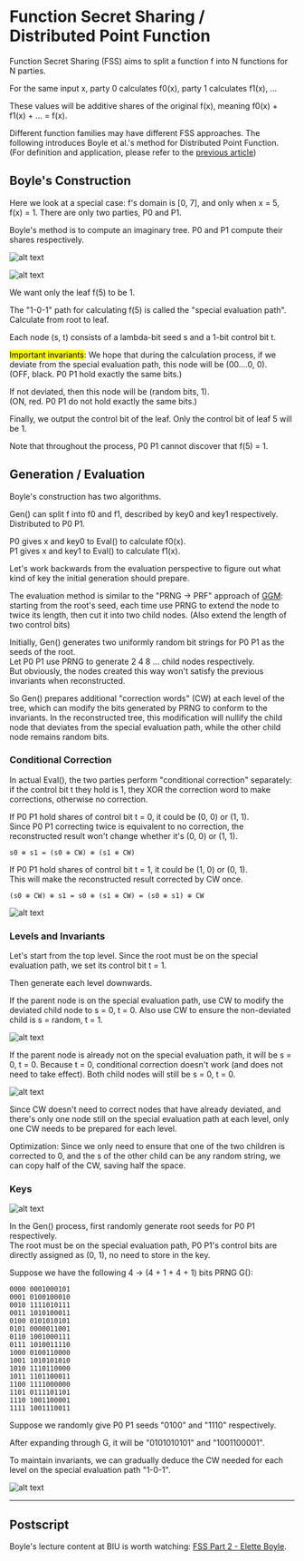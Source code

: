 # Function Secret Sharing / Distributed Point Function

Function Secret Sharing (FSS) aims to split a function f into N functions for N parties.

For the same input x, party 0 calculates f0(x), party 1 calculates f1(x), ...

These values will be additive shares of the original f(x), meaning f0(x) + f1(x) + ... = f(x).

Different function families may have different FSS approaches. The following introduces Boyle et al.'s method for Distributed Point Function. (For definition and application, please refer to the [previous article](./Point-Function-Distributed-Point-Function-en-US.md))

## Boyle's Construction

Here we look at a special case: f's domain is [0, 7], and only when x = 5, f(x) = 1. There are only two parties, P0 and P1.

Boyle's method is to compute an imaginary tree. P0 and P1 compute their shares respectively.

![alt text](images/FSS-3-trees.png)

![alt text](images/FSS-reconstructed-tree.png)

We want only the leaf f(5) to be 1.

The "1-0-1" path for calculating f(5) is called the "special evaluation path". Calculate from root to leaf.

Each node (s, t) consists of a lambda-bit seed s and a 1-bit control bit t.

<mark>Important invariants</mark>: We hope that during the calculation process, if we deviate from the special evaluation path, this node will be (00....0, 0).<br>
(OFF, black. P0 P1 hold exactly the same bits.)

If not deviated, then this node will be (random bits, 1).<br>
(ON, red. P0 P1 do not hold exactly the same bits.)<br>

Finally, we output the control bit of the leaf. Only the control bit of leaf 5 will be 1.

Note that throughout the process, P0 P1 cannot discover that f(5) = 1.

## Generation / Evaluation

Boyle's construction has two algorithms.

Gen() can split f into f0 and f1, described by key0 and key1 respectively. Distributed to P0 P1.

P0 gives x and key0 to Eval() to calculate f0(x).<br>
P1 gives x and key1 to Eval() to calculate f1(x).

Let's work backwards from the evaluation perspective to figure out what kind of key the initial generation should prepare.

The evaluation method is similar to the "PRNG -> PRF" approach of [GGM](https://dl.acm.org/doi/10.1145/6490.6503): starting from the root's seed, each time use PRNG to extend the node to twice its length, then cut it into two child nodes. (Also extend the length of two control bits)

Initially, Gen() generates two uniformly random bit strings for P0 P1 as the seeds of the root.<br>
Let P0 P1 use PRNG to generate 2 4 8 ... child nodes respectively.<br>
But obviously, the nodes created this way won't satisfy the previous invariants when reconstructed.

So Gen() prepares additional "correction words" (CW) at each level of the tree, which can modify the bits generated by PRNG to conform to the invariants. In the reconstructed tree, this modification will nullify the child node that deviates from the special evaluation path, while the other child node remains random bits.

### Conditional Correction

In actual Eval(), the two parties perform "conditional correction" separately: if the control bit t they hold is 1, they XOR the correction word to make corrections, otherwise no correction.

If P0 P1 hold shares of control bit t = 0, it could be (0, 0) or (1, 1).<br>
Since P0 P1 correcting twice is equivalent to no correction, the reconstructed result won't change whether it's (0, 0) or (1, 1).
```
s0 ⊕ s1 = (s0 ⊕ CW) ⊕ (s1 ⊕ CW)
```

If P0 P1 hold shares of control bit t = 1, it could be (1, 0) or (0, 1).<br>
This will make the reconstructed result corrected by CW once.
```
(s0 ⊕ CW) ⊕ s1 = s0 ⊕ (s1 ⊕ CW) = (s0 ⊕ s1) ⊕ CW
```

![alt text](images/FSS-conditional-correction.png)

### Levels and Invariants

Let's start from the top level. Since the root must be on the special evaluation path, we set its control bit t = 1.

Then generate each level downwards.

If the parent node is on the special evaluation path, use CW to modify the deviated child node to s = 0, t = 0. Also use CW to ensure the non-deviated child is s = random, t = 1.

![alt text](images/FSS-invariants-on.png)

If the parent node is already not on the special evaluation path, it will be s = 0, t = 0. Because t = 0, conditional correction doesn't work (and does not need to take effect). Both child nodes will still be s = 0, t = 0.

![alt text](images/FSS-invariants-off.png)

Since CW doesn't need to correct nodes that have already deviated, and there's only one node still on the special evaluation path at each level, only one CW needs to be prepared for each level.

Optimization: Since we only need to ensure that one of the two children is corrected to 0, and the s of the other child can be any random string, we can copy half of the CW, saving half the space.

### Keys

![alt text](images/FSS-keys.png)

In the Gen() process, first randomly generate root seeds for P0 P1 respectively.<br>
The root must be on the special evaluation path, P0 P1's control bits are directly assigned as (0, 1), no need to store in the key.


Suppose we have the following 4 -> (4 + 1 + 4 + 1) bits PRNG G():
```
0000 0001000101
0001 0100100010
0010 1111010111
0011 1010100011
0100 0101010101
0101 0000011001
0110 1001000111
0111 1010011110
1000 0100110000
1001 1010101010
1010 1110110000
1011 1101100011
1100 1111000000
1101 0111101101
1110 1001100001
1111 1001110011
```

Suppose we randomly give P0 P1 seeds "0100" and "1110" respectively.

After expanding through G, it will be "0101010101" and "1001100001".

To maintain invariants, we can gradually deduce the CW needed for each level on the special evaluation path "1-0-1".

![alt text](images/FSS-gen.png)


----
## Postscript

Boyle's lecture content at BIU is worth watching: [FSS Part 2 - Elette Boyle](https://www.youtube.com/watch?v=Zm-MUVve2_w).
